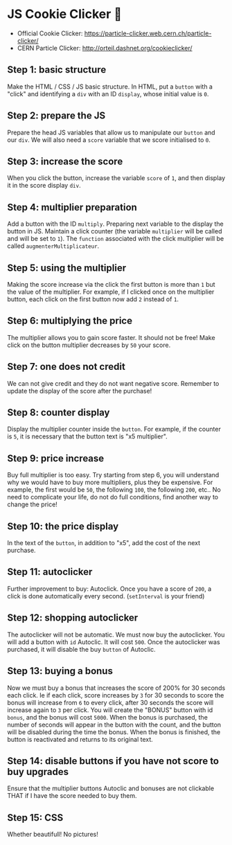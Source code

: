 # JS Cookie Clicker :cookie:

- Official Cookie Clicker: https://particle-clicker.web.cern.ch/particle-clicker/
- CERN Particle Clicker: http://orteil.dashnet.org/cookieclicker/

## Step 1: basic structure
Make the HTML / CSS / JS basic structure. In HTML, put a `button` with a "click" and identifying a `div` with an ID `display`, whose initial value is `0`.

## Step 2: prepare the JS
Prepare the head JS variables that allow us to manipulate our `button` and our `div`. We will also need a `score` variable that we score initialised to `0`.

## Step 3: increase the score
When you click the button, increase the variable `score` of `1`, and then display it in the score display `div`.

## Step 4: multiplier preparation
Add a button with the ID `multiply`. Preparing next variable to the display the button in JS. Maintain a click counter (the variable `multiplier` will be called and will be set to `1`). The `function` associated with the click multiplier will be called `augmenterMultiplicateur`.

## Step 5: using the multiplier
Making the score increase via the click the first button is more than `1` but the value of the multiplier. For example, if I clicked once on the multiplier button, each click on the first button now add `2` instead of `1`.

## Step 6: multiplying the price
The multiplier allows you to gain score faster. It should not be free! Make click on the button multiplier decreases by `50` your score.

## Step 7: one does not credit
We can not give credit and they do not want negative score. Remember to update the display of the score after the purchase!

## Step 8: counter display
Display the multiplier counter inside the `button`. For example, if the counter is `5`, it is necessary that the button text is "x5 multiplier".

## Step 9: price increase
Buy full multiplier is too easy. Try starting from step 6, you will understand why we would have to buy more multipliers, plus they be expensive.
For example, the first would be `50`, the following `100`, the following `200`, etc.. No need to complicate your life, do not do full conditions, find another way to change the price!

## Step 10: the price display
In the text of the `button`, in addition to "x5", add the cost of the next purchase.

## Step 11: autoclicker
Further improvement to buy: Autoclick. Once you have a score of `200`, a click is done automatically every second. (`setInterval` is your friend)

## Step 12: shopping autoclicker
The autoclicker will not be automatic. We must now buy the autoclicker. You will add a button with `id` Autoclic. It will cost `500`. Once the autoclicker was purchased, it will disable the buy `button` of Autoclic.

## Step 13: buying a bonus
Now we must buy a bonus that increases the score of 200% for 30 seconds each click. Ie if each click, score increases by `3` for 30 seconds to score the bonus will increase from `6` to every click, after 30 seconds the score will increase again to `3` per click.
You will create the "BONUS" button with id `bonus`, and the bonus will cost `5000`. When the bonus is purchased, the number of seconds will appear in the button with the count, and the button will be disabled during the time the bonus. When the bonus is finished, the button is reactivated and returns to its original text.

## Step 14: disable buttons if you have not score to buy upgrades
Ensure that the multiplier buttons Autoclic and bonuses are not clickable THAT if I have the score needed to buy them.

## Step 15: CSS
Whether beautifull! No pictures!
